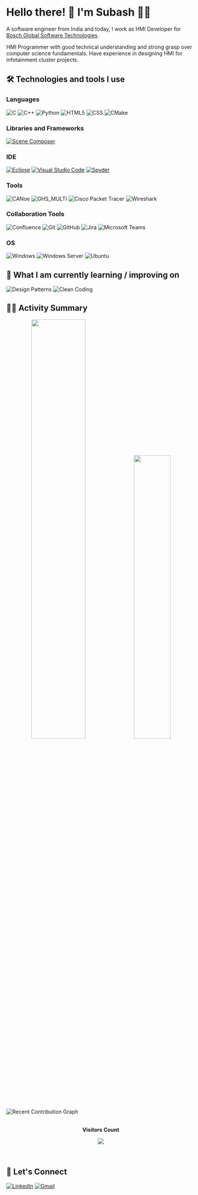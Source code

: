 <!---
Subash-Gopal/Subash-Gopal is a ✨ special ✨ repository because its `README.md` (this file) appears on your GitHub profile.
You can click the Preview link to take a look at your changes.
--->

# Hello there! 👋  I'm Subash 👨‍💻
A software engineer from India and today, I work as HMI Developer for [Bosch Global Software Technologies](https://www.bosch-softwaretechnologies.com/en/our-company/about-us/).

HMI Programmer with good technical understanding and strong grasp over computer science fundamentals. Have experience in designing HMI for infotainment cluster projects.

## 🛠  Technologies and tools I use
### Languages
![C](https://img.shields.io/badge/C-00599C?style=for-the-badge&logo=c&logoColor=white)
![C++](https://img.shields.io/badge/C%2B%2B-00599C?style=for-the-badge&logo=c%2B%2B&logoColor=white)
![Python](https://img.shields.io/badge/python-3670A0?style=for-the-badge&logo=python&logoColor=ffdd54)
![HTML5](https://img.shields.io/badge/html5-%23E34F26.svg?style=for-the-badge&logo=html5&logoColor=white)
![CSS](https://img.shields.io/badge/CSS3-1572B6?style=for-the-badge&logo=css3&logoColor=white)
![CMake](https://img.shields.io/badge/CMake-064F8C?style=for-the-badge&logo=cmake&logoColor=white)

### Libraries and Frameworks
[![Scene Composer](https://img.shields.io/badge/CGI_Studio-%23E34F26.svg?style=for-the-badge&logo=cgi&logoColor=white)](https://cgistudio.at/hmi-design/)
### IDE
[![Eclipse](https://img.shields.io/badge/Eclipse-2C2255?style=for-the-badge&logo=eclipse&logoColor=white)](https://www.eclipse.org/ide/)
[![Visual Studio Code](https://img.shields.io/badge/Visual_Studio_Code-0078D4?style=for-the-badge&logo=visual%20studio%20code&logoColor=white)](https://code.visualstudio.com/)
[![Spyder](https://img.shields.io/badge/Spyder-%23E34F26.svg?style=for-the-badge&logo=spyder&logoColor=white)](https://www.spyder-ide.org/)
### Tools
![CANoe](https://img.shields.io/badge/CANoe_Simulation-EE4B2B?style=for-the-badge&logo=vector&logoColor=white)
![GHS_MULTI](https://img.shields.io/badge/GHS_MULTI-EE4B2B?style=for-the-badge&logo=GHS_MULTI&logoColor=white)
![Cisco Packet Tracer](https://img.shields.io/badge/Cisco_Packet_Tracer-87CEEB?style=for-the-badge&logo=Cisco&logoColor=white)
![Wireshark](https://img.shields.io/badge/Wireshark-87CEEB?style=for-the-badge&logo=Wireshark&logoColor=white)
### Collaboration Tools
![Confluence](https://img.shields.io/badge/confluence-%23172BF4.svg?style=for-the-badge&logo=confluence&logoColor=white)
![Git](https://img.shields.io/badge/git-%23F05033.svg?style=for-the-badge&logo=git&logoColor=white)
![GitHub](https://img.shields.io/badge/github-%23121011.svg?style=for-the-badge&logo=github&logoColor=white)
![Jira](https://img.shields.io/badge/jira-%230A0FFF.svg?style=for-the-badge&logo=jira&logoColor=white)
![Microsoft Teams](https://img.shields.io/badge/Microsoft_Teams-6264A7?style=for-the-badge&logo=microsoft-teams&logoColor=white)
### OS
![Windows](https://img.shields.io/badge/Windows%20os-000000?style=for-the-badge&logo=Windows&logoColor=F0F0F0)
![Windows Server](https://img.shields.io/badge/Windows%20Server-000000?style=for-the-badge&logo=Windows&logoColor=F0F0F0)
![Ubuntu](https://img.shields.io/badge/Ubuntu-E95420?style=for-the-badge&logo=ubuntu&logoColor=white)

## 📖  What I am currently learning / improving on
![Design Patterns](https://img.shields.io/badge/Design%20Patterns-333333?style=for-the-badge)
![Clean Coding](https://img.shields.io/badge/Clean%20Coding-333333?style=for-the-badge)

## 📄📜 Activity Summary
<p align="center">
  <img width="53.5%" src="https://github-readme-stats.vercel.app/api?username=Subash-Gopal&theme=algolia&show_icons=true" />
  <img width="44%" src="https://github-readme-stats.vercel.app/api/top-langs/?username=Subash-Gopal&exclude_repo=Portfolio&langs_count=7&layout=compact&theme=algolia" />
</p>

![Recent Contribution Graph](https://activity-graph.herokuapp.com/graph?username=Subash-Gopal&custom_title=Recent%20Contribution%20Graph&bg_color=000033&color=FFFFFF&line=6498b0&point=FFFFFF&theme=rogue&hide_border=true&area=true)

<br/>
<div align="center">
 <b style = {font-weight: 600}>Visitors Count</b>
  </br>

<p align="center"><img align="center" src="https://profile-counter.glitch.me/{Subash-Gopal}/count.svg" /></p> 
<br>
</div>


## 🤝  Let's Connect 
[![LinkedIn](https://img.shields.io/badge/linkedin-%230077B5.svg?style=for-the-badge&logo=linkedin&logoColor=white)](https://www.linkedin.com/in/subashgopal/)
[![Gmail](https://img.shields.io/badge/Gmail-D14836?style=for-the-badge&logo=gmail&logoColor=white)](mailto:subashg07@gmail.com)






